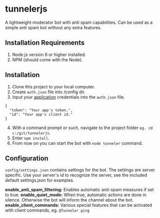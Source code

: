 # tunnelerjs
A lightweight moderator bot with anti spam capabilities.
Can be used as a simple anti spam bot without any extra features.

## Installation Requirements
1) Node.js version 6 or higher installed.
2) NPM (should come with the Node).

## Installation
1) Clone this project to your local computer.
2) Create `auth.json` file into /config dir.
3) Input your [application](https://discordapp.com/developers/applications/me/277192029069377537) credentials into the `auth.json` file.
```
{
  "token": "Your app's token.",
  "id": "Your app's client id."
}
```
4) With a command prompt or such, navigate to the project folder `eg. cd c:/git/tunnelerjs`.
6) Enter `npm install`.
7) From now on you can start the bot with `node tunneler` command.

## Configuration
`config/settings.json` contains settings for the bot. The settings are server specific.
Use your server's id to recognize the server, see the included default settings.json for examples.

**enable_anti_spam_filtering:** Enables automatic anti-spam measures if set to true.
**enable_quiet_mode:** When true, automatic actions are done in silence. Otherwise the bot will inform the channel about the bot.
**enable_client_commands:** Various special features that can be activated with client commands, eg. `@Tunneler ping`
